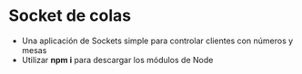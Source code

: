 # Socket de colas

* Una aplicación de Sockets simple para controlar clientes con números y mesas
* Utilizar **npm i** para descargar los módulos de Node
